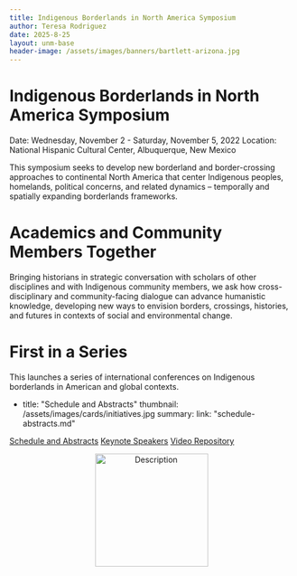 ```yaml
---
title: Indigenous Borderlands in North America Symposium
author: Teresa Rodriguez
date: 2025-8-25
layout: unm-base
header-image: /assets/images/banners/bartlett-arizona.jpg
---
```


# Indigenous Borderlands in North America Symposium  
Date: Wednesday, November 2 - Saturday, November 5, 2022
Location: National Hispanic Cultural Center, Albuquerque, New Mexico

This symposium seeks to develop new borderland and border-crossing approaches to continental North America that center Indigenous peoples, homelands, political concerns, and related dynamics – temporally and spatially expanding borderlands frameworks.

# Academics and Community Members Together
Bringing historians in strategic conversation with scholars of other disciplines and with Indigenous community members, we ask how cross-disciplinary and community-facing dialogue can advance humanistic knowledge, developing new ways to envision borders, crossings, histories, and futures in contexts of social and environmental change.

# First in a Series
This launches a series of international conferences on Indigenous borderlands in American and global contexts.

  - title: "Schedule and Abstracts"
    thumbnail: /assets/images/cards/initiatives.jpg
    summary: 
    link: "schedule-abstracts.md"
    
 [Schedule and Abstracts](schedule-abstracts.md)
 [Keynote Speakers](speakers.md)
 [Video Repository](https://vimeo.com/showcase/9963408)

<p align="center">
  <img src="ibnas-sponsors.png.png" width="200" alt="Description">
